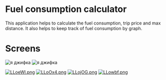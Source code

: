 # Fuel consumption calculator
This application helps to calculate the fuel consumption, trip price and max distance. It also helps to keep track of fuel consumption by graph.

# Screens

<img src="https://media.giphy.com/media/1iqjNDfM5AqEUAform/giphy.gif" alt="я джифка"> <img src="https://media.giphy.com/media/MSoKi1Z7hW1Mm1LiAU/giphy.gif" alt="я джифка">

<a href="https://freeimage.host/ru"><img src="https://iili.io/LLoeWl.png" alt="LLoeWl.png" border="0"></a>
<a href="https://freeimage.host/ru"><img src="https://iili.io/LLoOx4.png" alt="LLoOx4.png" border="0"></a>
<a href="https://freeimage.host/ru"><img src="https://iili.io/LLojOG.png" alt="LLojOG.png" border="0"></a>
<a href="https://freeimage.host/ru"><img src="https://iili.io/LLowbf.png" alt="LLowbf.png" border="0"></a>

